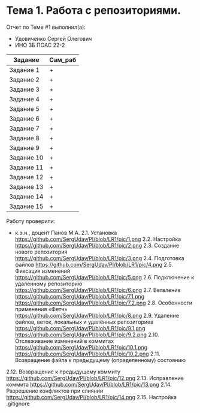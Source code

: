 # Тема 1. Работа с репозиториями.
Отчет по Теме #1 выполнил(а):
- Удовиченко Сергей Олегович
- ИНО ЗБ ПОАС 22-2

| Задание | Сам_раб |
| ------ | ------ |
| Задание 1 | + |
| Задание 2 | + |
| Задание 3 | + |
| Задание 4 | + |
| Задание 5 | + |
| Задание 6 | + |
| Задание 7 | + |
| Задание 8 | + |
| Задание 9 | + |
| Задание 10 | + |
| Задание 11 | + |
| Задание 12 | + |
| Задание 13 | + |
| Задание 14 | + |
| Задание 15 | + |

Работу проверили:
- к.э.н., доцент Панов М.А.
2.1. Установка
https://github.com/SergUdav/PI/blob/LR1/pic/1.png
2.2. Настройка
https://github.com/SergUdav/PI/blob/LR1/pic/2.png
2.3. Создание нового репозитория
https://github.com/SergUdav/PI/blob/LR1/pic/3.png
2.4. Подготовка файлов
https://github.com/SergUdav/PI/blob/LR1/pic/4.png
2.5. Фиксация изменений
https://github.com/SergUdav/PI/blob/LR1/pic/5.png
2.6. Подключение к удаленному репозиторию
https://github.com/SergUdav/PI/blob/LR1/pic/6.png
2.7. Ветвление
https://github.com/SergUdav/PI/blob/LR1/pic/7.1.png
https://github.com/SergUdav/PI/blob/LR1/pic/7.2.png
2.8. Особенности применения «Фетч»
https://github.com/SergUdav/PI/blob/LR1/pic/8.png
2.9. Удаление файлов, веток, локальных и удалённых репозиториев
https://github.com/SergUdav/PI/blob/LR1/pic/9.1.png
https://github.com/SergUdav/PI/blob/LR1/pic/9.2.png
2.10. Отслеживание изменений в коммитах
https://github.com/SergUdav/PI/blob/LR1/pic/10.1.png
https://github.com/SergUdav/PI/blob/LR1/pic/10.2.png
2.11. Возвращение файла к предыдущему (определенному) состоянию

2.12. Возвращение к предыдущему коммиту
https://github.com/SergUdav/PI/blob/LR1/pic/12.png
2.13. Исправление коммита
https://github.com/SergUdav/PI/blob/LR1/pic/13.png
2.14. Разрешение конфликтов при слиянии
https://github.com/SergUdav/PI/blob/LR1/pic/14.png
2.15. Настройка .gitignore

